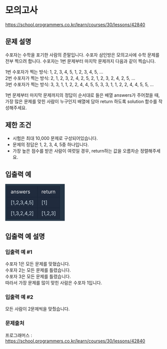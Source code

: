 # 모의고사
https://school.programmers.co.kr/learn/courses/30/lessons/42840

## 문제 설명
수포자는 수학을 포기한 사람의 준말입니다. 수포자 삼인방은 모의고사에 수학 문제를 전부 찍으려 합니다. 수포자는 1번 문제부터 마지막 문제까지 다음과 같이 찍습니다.

1번 수포자가 찍는 방식: 1, 2, 3, 4, 5, 1, 2, 3, 4, 5, ... <br/>
2번 수포자가 찍는 방식: 2, 1, 2, 3, 2, 4, 2, 5, 2, 1, 2, 3, 2, 4, 2, 5, ...<br/>
3번 수포자가 찍는 방식: 3, 3, 1, 1, 2, 2, 4, 4, 5, 5, 3, 3, 1, 1, 2, 2, 4, 4, 5, 5, ...<br/>

1번 문제부터 마지막 문제까지의 정답이 순서대로 들은 배열 answers가 주어졌을 때, 가장 많은 문제를 맞힌 사람이 누구인지 배열에 담아 return 하도록 solution 함수를 작성해주세요.

## 제한 조건
- 시험은 최대 10,000 문제로 구성되어있습니다.
- 문제의 정답은 1, 2, 3, 4, 5중 하나입니다.
- 가장 높은 점수를 받은 사람이 여럿일 경우, return하는 값을 오름차순 정렬해주세요.

## 입출력 예
![img.png](img.png)

## 입출력 예 설명
### 입출력 예 #1

수포자 1은 모든 문제를 맞혔습니다. <br/>
수포자 2는 모든 문제를 틀렸습니다.<br/>
수포자 3은 모든 문제를 틀렸습니다.<br/>
따라서 가장 문제를 많이 맞힌 사람은 수포자 1입니다.

### 입출력 예 #2

모든 사람이 2문제씩을 맞췄습니다.

### 문제출처
프로그래머스 : https://school.programmers.co.kr/learn/courses/30/lessons/42840
